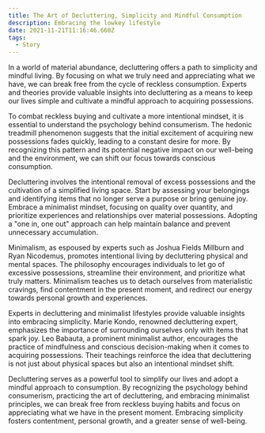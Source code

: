 ```yaml
---
title: The Art of Decluttering, Simplicity and Mindful Consumption
description: Embracing the lowkey lifestyle
date: 2021-11-21T11:16:46.660Z
tags:
  - Story
---
```

In a world of material abundance, decluttering offers a path to simplicity and mindful living. By focusing on what we truly need and appreciating what we have, we can break free from the cycle of reckless consumption. Experts and theories provide valuable insights into decluttering as a means to keep our lives simple and cultivate a mindful approach to acquiring possessions.

To combat reckless buying and cultivate a more intentional mindset, it is essential to understand the psychology behind consumerism. The hedonic treadmill phenomenon suggests that the initial excitement of acquiring new possessions fades quickly, leading to a constant desire for more. By recognizing this pattern and its potential negative impact on our well-being and the environment, we can shift our focus towards conscious consumption.

Decluttering involves the intentional removal of excess possessions and the cultivation of a simplified living space. Start by assessing your belongings and identifying items that no longer serve a purpose or bring genuine joy. Embrace a minimalist mindset, focusing on quality over quantity, and prioritize experiences and relationships over material possessions. Adopting a "one in, one out" approach can help maintain balance and prevent unnecessary accumulation.

Minimalism, as espoused by experts such as Joshua Fields Millburn and Ryan Nicodemus, promotes intentional living by decluttering physical and mental spaces. The philosophy encourages individuals to let go of excessive possessions, streamline their environment, and prioritize what truly matters. Minimalism teaches us to detach ourselves from materialistic cravings, find contentment in the present moment, and redirect our energy towards personal growth and experiences.

Experts in decluttering and minimalist lifestyles provide valuable insights into embracing simplicity. Marie Kondo, renowned decluttering expert, emphasizes the importance of surrounding ourselves only with items that spark joy. Leo Babauta, a prominent minimalist author, encourages the practice of mindfulness and conscious decision-making when it comes to acquiring possessions. Their teachings reinforce the idea that decluttering is not just about physical spaces but also an intentional mindset shift.

Decluttering serves as a powerful tool to simplify our lives and adopt a mindful approach to consumption. By recognizing the psychology behind consumerism, practicing the art of decluttering, and embracing minimalist principles, we can break free from reckless buying habits and focus on appreciating what we have in the present moment. Embracing simplicity fosters contentment, personal growth, and a greater sense of well-being.
